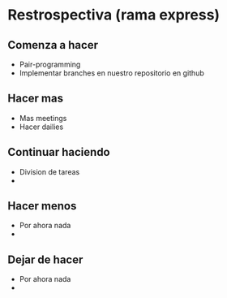 # Restrospectiva (rama express)

## Comenza a hacer
-  Pair-programming 
-  Implementar branches en nuestro repositorio en github
## Hacer mas 
-  Mas meetings
-  Hacer dailies
## Continuar haciendo
-  Division de tareas
-  
## Hacer menos
-  Por ahora nada
-
## Dejar de hacer 
-  Por ahora nada
-
